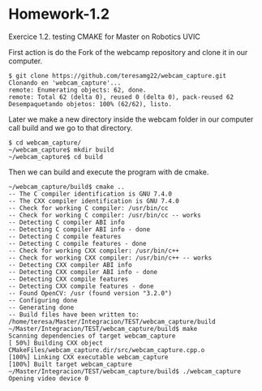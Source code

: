 # Homework-1.2
Exercice 1.2. testing CMAKE for Master on Robotics UVIC

First action is do the Fork of the webcamp repository and clone it in our computer.
```
$ git clone https://github.com/teresamg22/webcam_capture.git
Clonando en 'webcam_capture'...
remote: Enumerating objects: 62, done.
remote: Total 62 (delta 0), reused 0 (delta 0), pack-reused 62
Desempaquetando objetos: 100% (62/62), listo.
```

Later we make a new directory inside the webcam folder in our computer call build and we go to that directory.
```
$ cd webcam_capture/
~/webcam_capture$ mkdir build
~/webcam_capture$ cd build

```
Then we can build and execute the program with de cmake.
```
~/webcam_capture/build$ cmake ..
-- The C compiler identification is GNU 7.4.0
-- The CXX compiler identification is GNU 7.4.0
-- Check for working C compiler: /usr/bin/cc
-- Check for working C compiler: /usr/bin/cc -- works
-- Detecting C compiler ABI info
-- Detecting C compiler ABI info - done
-- Detecting C compile features
-- Detecting C compile features - done
-- Check for working CXX compiler: /usr/bin/c++
-- Check for working CXX compiler: /usr/bin/c++ -- works
-- Detecting CXX compiler ABI info
-- Detecting CXX compiler ABI info - done
-- Detecting CXX compile features
-- Detecting CXX compile features - done
-- Found OpenCV: /usr (found version "3.2.0") 
-- Configuring done
-- Generating done
-- Build files have been written to: /home/teresa/Master/Integracion/TEST/webcam_capture/build
~/Master/Integracion/TEST/webcam_capture/build$ make
Scanning dependencies of target webcam_capture
[ 50%] Building CXX object CMakeFiles/webcam_capture.dir/src/webcam_capture.cpp.o
[100%] Linking CXX executable webcam_capture
[100%] Built target webcam_capture
~/Master/Integracion/TEST/webcam_capture/build$ ./webcam_capture 
Opening video device 0
```



